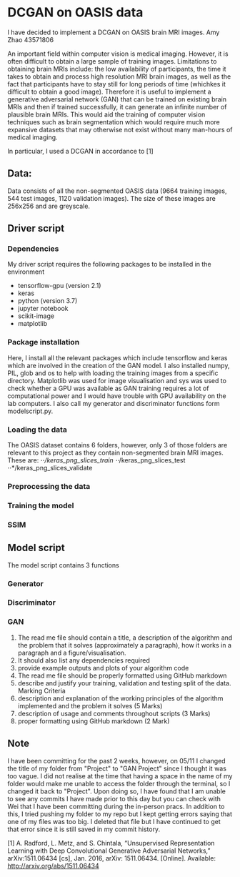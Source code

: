 # DCGAN on OASIS data
I have decided to implement a DCGAN on OASIS brain MRI images.
Amy Zhao
43571806

An important field within computer vision is medical imaging. However, it is often difficult to obtain a large sample of training images. Limitations to obtaining brain MRIs include: the low availability of participants, the time it takes to obtain and process high resolution MRI brain images, as well as the fact that participants have to stay still for long periods of time (whichkes it difficult to obtain a good image). Therefore it is useful to implement a generative adversarial network (GAN) that can be trained on existing brain MRIs and then if trained successfully, it can generate an infinite number of plausible brain MRIs. This would aid the training of computer vision techniques such as brain segmentation which would require much more expansive datasets that may otherwise not exist without many man-hours of medical imaging. 

In particular, I used a DCGAN in accordance to [1] 


## Data:
Data consists of all the non-segmented OASIS data (9664 training images, 544 test images, 1120 validation images). The size of these images are 256x256 and are greyscale.

## Driver script
### Dependencies
My driver script requires the following packages to be installed in the environment
* tensorflow-gpu (version 2.1)
* keras
* python (version 3.7)
* jupyter notebook
* scikit-image
* matplotlib

### Package installation
Here, I install all the relevant packages which include tensorflow and keras which are involved in the creation of the GAN model. I also installed numpy, PIL, glob and os to help with loading the training images from a specific directory. Matplotlib was used for image visualisation and sys was used to check whether a GPU was available as GAN training requires a lot of computational power and I would have trouble with GPU availability on the lab computers. I also call my generator and discriminator functions form modelscript.py.

### Loading the data
The OASIS dataset contains 6 folders, however, only 3 of those folders are relevant to this project as they contain non-segmented brain MRI images. These are:
⋅⋅*/keras_png_slices_train
⋅⋅*/keras_png_slices_test
⋅⋅*/keras_png_slices_validate

### Preprocessing the data

### Training the model

### SSIM

## Model script
The model script contains 3 functions

### Generator

### Discriminator

### GAN
1. The read me file should contain a title, a description of the algorithm and the problem that it solves
(approximately a paragraph), how it works in a paragraph and a figure/visualisation.
2. It should also list any dependencies required
3. provide example outputs and plots of your algorithm code
4. The read me file should be properly formatted using GitHub markdown
5. describe and justify your training, validation and testing split of the data.
Marking Criteria
1. description and explanation of the working principles of the algorithm implemented and the problem it
solves (5 Marks)
2. description of usage and comments throughout scripts (3 Marks)
3. proper formatting using GitHub markdown (2 Mark)



## Note
I have been committing for the past 2 weeks, however, on 05/11 I changed the title of my folder from "Project" to "GAN Project" since I thought it was too vague. I did not realise at the time that having a space in the name of my folder would make me unable to access the folder through the terminal, so I changed it back to "Project". Upon doing so, I have found that I am unable to see any commits I have made prior to this day but you can check with Wei that I have been committing during the in-person pracs. In addition to this, I tried pushing my folder to my repo but I kept getting errors saying that one of my files was too big. I deleted that file but I have continued to get that error since it is still saved in my commit history. 

[1] A. Radford, L. Metz, and S. Chintala, “Unsupervised Representation Learning with Deep Convolutional
Generative Adversarial Networks,” arXiv:1511.06434 [cs], Jan. 2016, arXiv: 1511.06434. [Online]. Available:
http://arxiv.org/abs/1511.06434
